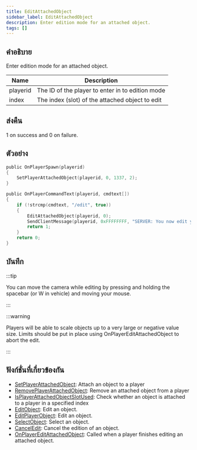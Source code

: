 ```yaml
---
title: EditAttachedObject
sidebar_label: EditAttachedObject
description: Enter edition mode for an attached object.
tags: []
---
```


## คำอธิบาย

Enter edition mode for an attached object.

| Name     | Description                                      |
| -------- | ------------------------------------------------ |
| playerid | The ID of the player to enter in to edition mode |
| index    | The index (slot) of the attached object to edit  |

## ส่งคืน

1 on success and 0 on failure.

## ตัวอย่าง

```c
public OnPlayerSpawn(playerid)
{
    SetPlayerAttachedObject(playerid, 0, 1337, 2);
}

public OnPlayerCommandText(playerid, cmdtext[])
{
    if (!strcmp(cmdtext, "/edit", true))
    {
        EditAttachedObject(playerid, 0);
        SendClientMessage(playerid, 0xFFFFFFFF, "SERVER: You now edit your attached object on index slot 0!");
        return 1;
    }
    return 0;
}
```

## บันทึก

:::tip

You can move the camera while editing by pressing and holding the spacebar (or W in vehicle) and moving your mouse.

:::

:::warning

Players will be able to scale objects up to a very large or negative value size. Limits should be put in place using OnPlayerEditAttachedObject to abort the edit.

:::

## ฟังก์ชั่นที่เกี่ยวข้องกัน

- [SetPlayerAttachedObject](SetPlayerAttachedObject): Attach an object to a player
- [RemovePlayerAttachedObject](RemovePlayerAttachedObject): Remove an attached object from a player
- [IsPlayerAttachedObjectSlotUsed](IsPlayerAttachedObjectSlotUsed): Check whether an object is attached to a player in a specified index
- [EditObject](EditObject): Edit an object.
- [EditPlayerObject](EditPlayerObject): Edit an object.
- [SelectObject](SelectObject): Select an object.
- [CancelEdit](CancelEdit): Cancel the edition of an object.
- [OnPlayerEditAttachedObject](../callbacks/OnPlayerEditAttachedObject): Called when a player finishes editing an attached object.
